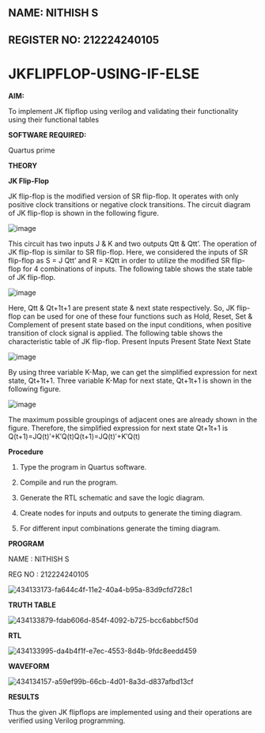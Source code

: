 ## NAME: NITHISH S 

## REGISTER NO: 212224240105

# JKFLIPFLOP-USING-IF-ELSE

**AIM:** 

To implement  JK flipflop using verilog and validating their functionality using their functional tables

**SOFTWARE REQUIRED:**

Quartus prime

**THEORY**

**JK Flip-Flop**

JK flip-flop is the modified version of SR flip-flop. It operates with only positive clock transitions or negative clock transitions. The circuit diagram of JK flip-flop is shown in the following figure.

![image](https://github.com/naavaneetha/JKFLIPFLOP-USING-IF-ELSE/assets/154305477/a649c30b-232b-4558-b188-fd6c09845180)


This circuit has two inputs J & K and two outputs Qtt & Qtt’. The operation of JK flip-flop is similar to SR flip-flop. Here, we considered the inputs of SR flip-flop as S = J Qtt’ and R = KQtt in order to utilize the modified SR flip-flop for 4 combinations of inputs. The following table shows the state table of JK flip-flop.

![image](https://github.com/naavaneetha/JKFLIPFLOP-USING-IF-ELSE/assets/154305477/c4360742-e8a8-4937-b089-c46c0433f9a3)

 
Here, Qtt & Qt+1t+1 are present state & next state respectively. So, JK flip-flop can be used for one of these four functions such as Hold, Reset, Set & Complement of present state based on the input conditions, when positive transition of clock signal is applied. The following table shows the characteristic table of JK flip-flop. Present Inputs Present State Next State
 
![image](https://github.com/naavaneetha/JKFLIPFLOP-USING-IF-ELSE/assets/154305477/6c275261-a6d5-4c37-a3a7-1e88ca11c4cd)

By using three variable K-Map, we can get the simplified expression for next state, Qt+1t+1. Three variable K-Map for next state, Qt+1t+1 is shown in the following figure.
 
![image](https://github.com/naavaneetha/JKFLIPFLOP-USING-IF-ELSE/assets/154305477/5174f41b-0ce0-4329-a372-6d1943ea6673)

The maximum possible groupings of adjacent ones are already shown in the figure. Therefore, the simplified expression for next state Qt+1t+1 is Q(t+1)=JQ(t)′+K′Q(t)Q(t+1)=JQ(t)′+K′Q(t)

**Procedure**
1. Type the program in Quartus software.

2. Compile and run the program.

3. Generate the RTL schematic and save the logic diagram.

4. Create nodes for inputs and outputs to generate the timing diagram.

5. For different input combinations generate the timing diagram.

**PROGRAM**

NAME : NITHISH S

REG NO : 212224240105

![434133173-fa644c4f-11e2-40a4-b95a-83d9cfd728c1](https://github.com/user-attachments/assets/7df4aee4-8aad-4a1a-8843-f88e82b75ff6)


**TRUTH TABLE**

![434133879-fdab606d-854f-4092-b725-bcc6abbcf50d](https://github.com/user-attachments/assets/f714fe4d-f6a3-46f0-ab5b-40485a52ab9d)



**RTL**

![434133995-da4b4f1f-e7ec-4553-8d4b-9fdc8eedd459](https://github.com/user-attachments/assets/af6f0337-6c20-4833-8ab5-21c64433163a)

**WAVEFORM**

![434134157-a59ef99b-66cb-4d01-8a3d-d837afbd13cf](https://github.com/user-attachments/assets/cbbe7147-c899-4a0e-a91e-789c4743f97f)



**RESULTS**

Thus the given JK flipflops are implemented using and their operations are verified using Verilog programming.
